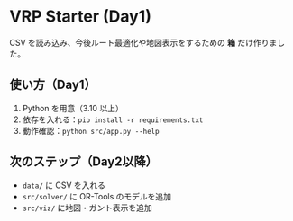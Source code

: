 # VRP Starter (Day1)
CSV を読み込み、今後ルート最適化や地図表示をするための **箱** だけ作りました。

## 使い方（Day1）
1. Python を用意（3.10 以上）
2. 依存を入れる：`pip install -r requirements.txt`
3. 動作確認：`python src/app.py --help`

## 次のステップ（Day2以降）
- `data/` に CSV を入れる
- `src/solver/` に OR-Tools のモデルを追加
- `src/viz/` に地図・ガント表示を追加
